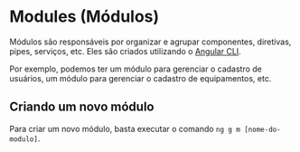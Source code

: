 # Modules (Módulos)

Módulos são responsáveis por organizar e agrupar componentes, diretivas, pipes, serviços, etc. Eles são criados utilizando o [Angular CLI](https://angular.io/cli).

Por exemplo, podemos ter um módulo para gerenciar o cadastro de usuários, um módulo para gerenciar o cadastro de equipamentos, etc.

## Criando um novo módulo

Para criar um novo módulo, basta executar o comando `ng g m [nome-do-modulo]`.

